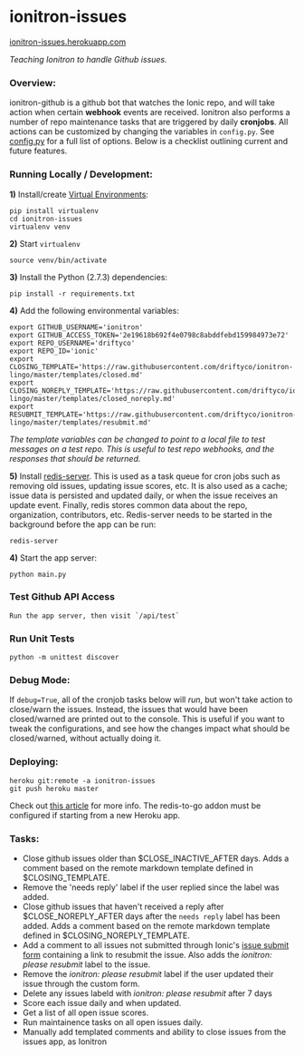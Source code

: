 # ionitron-issues
[ionitron-issues.herokuapp.com](http://ionitron-issues.herokuapp.com/)

*Teaching Ionitron to handle Github issues.*



### Overview:

ionitron-github is a github bot that watches the Ionic repo, and will take action when certain **webhook** events are received. Ionitron also performs a number of repo maintenance tasks that are triggered by daily **cronjobs**. All actions can be customized by changing the variables in `config.py`. See [config.py](https://github.com/driftyco/ionitron-issues/blob/master/config.py) for a full list of options. Below is a checklist outlining current and future features.



### Running Locally / Development:

**1)** Install/create [Virtual Environments](http://docs.python-guide.org/en/latest/dev/virtualenvs/):

    pip install virtualenv
    cd ionitron-issues
    virtualenv venv


**2)** Start `virtualenv`

    source venv/bin/activate


**3)** Install the Python (2.7.3) dependencies:

    pip install -r requirements.txt


**4)** Add the following environmental variables:

    export GITHUB_USERNAME='ionitron'
    export GITHUB_ACCESS_TOKEN='2e19618b692f4e0798c8abddfebd159984973e72'
    export REPO_USERNAME='driftyco'
    export REPO_ID='ionic'
    export CLOSING_TEMPLATE='https://raw.githubusercontent.com/driftyco/ionitron-lingo/master/templates/closed.md'
    export CLOSING_NOREPLY_TEMPLATE='https://raw.githubusercontent.com/driftyco/ionitron-lingo/master/templates/closed_noreply.md'
    export RESUBMIT_TEMPLATE='https://raw.githubusercontent.com/driftyco/ionitron-lingo/master/templates/resubmit.md'

*The template variables can be changed to point to a local file to test messages on a test repo. This is useful to test repo webhooks, and the responses that should be returned.*


**5)** Install [redis-server](http://redis.io/topics/quickstart). This is used as a task queue for cron jobs such as removing old issues, updating issue scores, etc. It is also used as a cache; issue data is persisted and updated daily, or when the issue receives an update event. Finally, redis stores common data about the repo, organization, contributors, etc. Redis-server needs to be started in the background before the app can be run:

    redis-server


**4)** Start the app server:

    python main.py


### Test Github API Access

    Run the app server, then visit `/api/test`


### Run Unit Tests

    python -m unittest discover


### Debug Mode:
If `debug=True`, all of the cronjob tasks below will *run*, but won't take action to close/warn the issues. Instead, the issues that would have been closed/warned are printed out to the console. This is useful if you want to tweak the configurations, and see how the changes impact what should be closed/warned, without actually doing it.



### Deploying:

    heroku git:remote -a ionitron-issues
    git push heroku master

Check out [this article](https://devcenter.heroku.com/articles/git) for more info. The redis-to-go addon must be configured if starting from a new Heroku app.



### Tasks:

- Close github issues older than $CLOSE_INACTIVE_AFTER days. Adds a comment based on the remote markdown template defined in $CLOSING_TEMPLATE.
- Remove the 'needs reply' label if the user replied since the label was added.
- Close github issues that haven't received a reply after $CLOSE_NOREPLY_AFTER days after the `needs reply` label has been added. Adds a comment based on the remote markdown template defined in $CLOSING_NOREPLY_TEMPLATE.
- Add a comment to all issues not submitted through Ionic's [issue submit form](http://ionicframework.com/submit-issue/) containing a link to resubmit the issue. Also adds the *ionitron: please resubmit* label to the issue.
- Remove the *ionitron: please resubmit* label if the user updated their issue through the custom form.
- Delete any issues labeld with *ionitron: please resubmit* after 7 days
- Score each issue daily and when updated.
- Get a list of all open issue scores.
- Run maintainence tasks on all open issues daily.
- Manually add templated comments and ability to close issues from the issues app, as Ionitron

